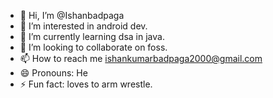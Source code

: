 - 👋 Hi, I’m @Ishanbadpaga
- 👀 I’m interested in android dev.
- 🌱 I’m currently learning dsa in java.
- 💞️ I’m looking to collaborate on foss.
- 📫 How to reach me ishankumarbadpaga2000@gmail.com 
- 😄 Pronouns: He
- ⚡ Fun fact: loves to arm wrestle.

<!---
Ishanbadpaga/Ishanbadpaga is a ✨ special ✨ repository because its `README.md` (this file) appears on your GitHub profile.
You can click the Preview link to take a look at your changes.
--->

